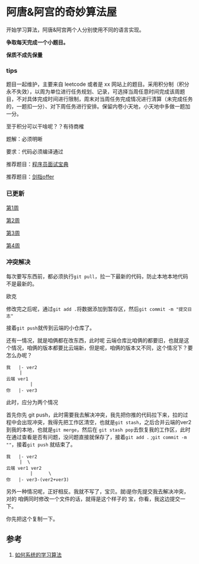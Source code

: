 # 阿唐&阿宫的奇妙算法屋

开始学习算法，阿唐&阿宫两个人分别使用不同的语言实现。

**争取每天完成一个小题目。**

**保质不成先保量**



### tips

题目一起维护，主要来自 leetcode 或者是 xx 网站上的题目。采用积分制（积分永不失效），以周为单位进行任务规划、记录，可选择当周任意时间完成该周题目，不对具体完成时间进行限制，周末对当周任务完成情况进行清算（未完成任务的，一题扣一分）、对下周任务进行安排。保留内卷小天地，小天地中多做一题加一分。

至于积分可以干啥呢？？有待商榷

题解：必须明晰

要求：代码必须编译通过

推荐题目：[程序员面试宝典](https://leetcode.cn/problem-list/xb9lfcwi/)

推荐题目：[剑指offer](https://leetcode.cn/problem-list/xb9nqhhg/)



### 已更新

[第1周](./week1.md)

[第2周](./week2.md)

[第3周](./week3.md)

[第4周](./week4.md)



### 冲突解决


每次要写东西前，都必须执行`git pull`，拉一下最新的代码，防止本地本地代码不是最新的。

欧克

修改完之后呢，通过`git add .`将数据添加到暂存区，然后`git commit -m "提交日志"`

接着`git push`就传到云端的小仓库了。



还有一情况，就是咱俩都在改东西，此时呢 云端仓库比咱俩的都要旧，也就是这个情况，咱俩的版本都要比云端新，但是呢，咱俩的版本又不同，这个情况下？要怎么办呢？ 

```
我	|- ver2
	 |
云端 ver1
         |
你	|- ver3
```

 此时，应分为两个情况

首先你先 git push，此时需要我去解决冲突，我先把你推的代码拉下来，拉的过程中会出现冲突，我得先把工作区清空，也就是`git stash`，之后合并云端的ver2到我的本地，也就是`git merge`，然后在 `git stash pop`去恢复我的工作区，此时在通过查看是否有问题，没问题直接就保存了，接着`git add .` ;`git commit -m ""`，接着`git push` 就结束了。

```
我	|- ver2
	 |	\
云端 ver1 ver2
         |		\
你	|- ver3-(ver2+ver3)
```

另外一种情况呢，正好相反。我就不写了，宝贝。就i是你先提交我去解决冲突，对的 咱俩同时修改一个文件的话，就得是这个样子的 宝，你看，我这边提交一下。

你先把这个复制一下。



## 参考

1. [如何系统的学习算法](https://www.zhihu.com/question/20588261)
